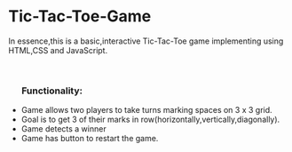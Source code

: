# Tic-Tac-Toe-Game

<p>In essence,this is a basic,interactive Tic-Tac-Toe game implementing using HTML,CSS and JavaScript.</p>
<br>
<ul>
  <h3>Functionality:</h3>
  <li>Game allows two players to take turns marking spaces on 3 x 3 grid.</li>
  <li>Goal is to get 3 of their marks in row(horizontally,vertically,diagonally).</li>
  <li>Game detects a winner </li>
  <li>Game has button to restart the game.</li>
</ul>
